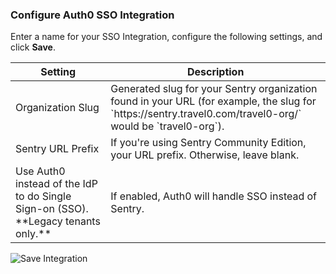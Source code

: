 ### Configure Auth0 SSO Integration

Enter a name for your SSO Integration, configure the following settings, and click **Save**.

<table class="table">
    <thead>
        <tr>
            <th><strong>Setting</strong></th>
            <th><strong>Description</strong></th>
        </tr>
    </thead>
    <tbody>
        <tr>
            <td>Organization Slug</td>
            <td>Generated slug for your Sentry organization found in your URL (for example, the slug for `https://sentry.travel0.com/travel0-org/` would be `travel0-org`).</td>
        </tr>
        <tr>
            <td>Sentry URL Prefix</td>
            <td>If you're using Sentry Community Edition, your URL prefix. Otherwise, leave blank.</td>
        </tr>
        <tr>
            <td>Use Auth0 instead of the IdP to do Single Sign-on (SSO). **Legacy tenants only.**</td>
            <td>If enabled, Auth0 will handle SSO instead of Sentry.</td>
        </tr>
    </tbody>
</table>

![Save Integration](https://auth0.com/docs/media/articles/dashboard/sso-integrations/dashboard-integrations-sso-create_settings.png)
